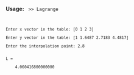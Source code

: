 **Usage:**
<code>
    >> Lagrange

    Enter x vector in the table: [0 1 2 3]

    Enter y vector in the table: [1 1.6487 2.7183 4.4817]

    Enter the interpolation point: 2.8
    

    L = 

        4.060416800000000
</code>
